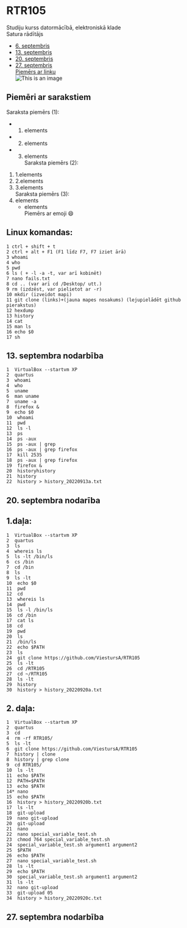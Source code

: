 # RTR105  
Studiju kurss datormācībā, elektroniskā klade  
Satura rādītājs  
 - [6. septembris](https://github.com/ViestursA/RTR105#piem%C4%93ri-ar-sarakstiem)    
 - [13. septembris](https://github.com/ViestursA/RTR105/blob/main/README.md#13-septembra-nodarb%C4%ABba)  
 - [20. septembris]()  
 - [27. septembris]()    
[Piemērs ar linku](https://docs.github.com/en/get-started/writing-on-github/getting-started-with-writing-and-formatting-on-github/basic-writing-and-formatting-syntax)  
![This is an image](https://upload.wikimedia.org/wikipedia/commons/thumb/c/c9/Svg_example4.svg/1200px-Svg_example4.svg.png)  
## Piemēri ar sarakstiem  
Saraksta piemērs (1):  
- 1. elements  
- 2. elements  
- 3. elements  
Saraksta piemērs (2):  
1. 1.elements  
2. 2.elements
3. 3.elements  
Saraksta piemērs (3):  
1. elements  
   - elements  
Piemērs ar emoji :smile:  

## Linux komandas:  
    1 ctrl + shift + t  
    2 ctrl + alt + F1 (F1 līdz F7, F7 iziet ārā)  
    3 whoami  
    4 who  
    5 pwd  
    6 ls ( + -l -a -t, var arī kobinēt)  
    7 nano fails.txt  
    8 cd .. (var arī cd /Desktop/ utt.)    
    9 rm (izdzēst, var pielietot ar -r)  
    10 mkdir (izveidot mapi)  
    11 git clone (links)+(jauna mapes nosakums) (lejupielādēt github pierakstus)  
    12 hexdump  
    13 history  
    14 cat 
    15 man ls  
    16 echo $0  
    17 sh  
  
## 13. septembra nodarbība  
    1  VirtualBox --startvm XP  
    2  quartus  
    3  whoami  
    4  who  
    5  uname  
    6  man uname  
    7  uname -a  
    8  firefox &  
    9  echo $0  
    10  whoami
    11  pwd
    12  ls -l
    13  ps
    14  ps -aux
    15  ps -aux | grep
    16  ps -aux | grep firefox
    17  kill 2535
    18  ps -aux | grep firefox
    19  firefox &
    20  historyhistory
    21  history
    22  history > history_20220913a.txt  
   
## 20. septembra nodarība  
## 1.daļa:  
    1  VirtualBox --startvm XP
    2  quartus
    3  ls
    4  whereis ls
    5  ls -lt /bin/ls
    6  cs /bin
    7  cd /bin
    8  ls
    9  ls -lt
    10  echo $0
    11  pwd
    12  cd
    13  whereis ls
    14  pwd
    15  ls -l /bin/ls
    16  cd /bin
    17  cat ls
    18  cd
    19  pwd
    20  ls
    21  /bin/ls
    22  echo $PATH
    23  ls
    24  git clone https://github.com/ViestursA/RTR105
    25  ls -lt
    26  cd /RTR105
    27  cd ~/RTR105
    28  ls -lt
    29  history
    30  history > history_20220920a.txt  
   
## 2. daļa:
    1  VirtualBox --startvm XP
    2  quartus
    3  cd
    4  rm -rf RTR105/
    5  ls -lt
    6  git clone https://github.com/ViestursA/RTR105
    7  history | clone
    8  history | grep clone
    9  cd RTR105/
    10  ls -lt
    11  echo $PATH
    12  PATH=$PATH
    13  echo $PATH
    14* nano 
    15  echo $PATH
    16  history > history_20220920b.txt
    17  ls -lt
    18  git-upload
    19  nano git-upload
    20  git-upload
    21  nano
    22  nano special_variable_test.sh
    23  chmod 764 special_variable_test.sh
    24  special_variable_test.sh argument1 argument2
    25  $PATH
    26  echo $PATH
    27  nano special_variable_test.sh
    28  ls -lt
    29  echo $PATH
    30  special_variable_test.sh argument1 argument2
    31  ls -lt
    32  nano git-upload 
    33  git-upload 05
    34  history > history_20220920c.txt  
   
## 27. septembra nodarbība  

